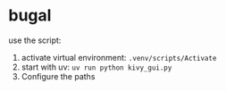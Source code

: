 # bugal

use the script: 

1. activate virtual environment: `.venv/scripts/Activate`
2. start with uv: `uv run python kivy_gui.py`
3. Configure the paths